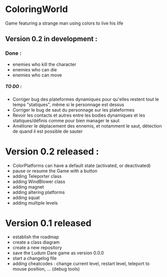 # ColoringWorld
Game featuring a strange man using colors to live his life

## Version 0.2 in development :
### Done :
* enemies who kill the character
* enemies who can die
* enemies who can move

##### TO DO :
- Corriger bug des plateformes dynamiques pour qu'elles restent tout le temps "statiques", même si le personnage est dessus
- Corriger le bug de saut du personnage sur les plateformes
- Revoir les contacts et autres entre les bodies dynamiques et les statiques/définis comme pour bien manager le saut
- Améliorer le déplacement des ennemis, et notamment le saut, détection de quand il est possible de sauter


# Version 0.2 released :
* ColorPlatforms can have a default state (activated, or deactivated)
* pause or resume the Game with a button
* adding Teleporter class
* adding WindBlower class
* adding magnet
* adding altering platforms
* adding squat
* adding multiple levels


# Version 0.1 released
* establish the roadmap
* create a class diagram
* create a new repository
* save the Ludum Dare game as version 0.0.0
* start a changelog file
* adding cheatcodes : change current level, restart level, teleport to mouse position, … (debug tools)

